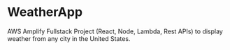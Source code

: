 # WeatherApp
AWS Amplify Fullstack Project (React, Node, Lambda, Rest APIs) to display weather from any city in the United States.
